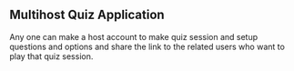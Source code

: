 ## Multihost Quiz Application ##
Any one can make a host account to make quiz session and setup questions and options and share the link to the related users who want to play that quiz session. 
